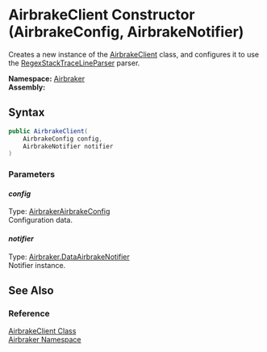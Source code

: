 AirbrakeClient Constructor (AirbrakeConfig, AirbrakeNotifier)
=============================================================
Creates a new instance of the [AirbrakeClient][1] class, and configures it to use the [RegexStackTraceLineParser][2] parser.

**Namespace:** [Airbraker][3]  
**Assembly:**

Syntax
------

```csharp
public AirbrakeClient(
	AirbrakeConfig config,
	AirbrakeNotifier notifier
)
```

### Parameters

#### *config*
Type: [AirbrakerAirbrakeConfig][4]  
Configuration data.

#### *notifier*
Type: [Airbraker.DataAirbrakeNotifier][5]  
Notifier instance.


See Also
--------

### Reference
[AirbrakeClient Class][1]  
[Airbraker Namespace][3]  

[1]: README.md
[2]: ../RegexStackTraceLineParser/README.md
[3]: ../README.md
[4]: ../AirbrakeConfig/README.md
[5]: ../../Airbraker.Data/AirbrakeNotifier/README.md